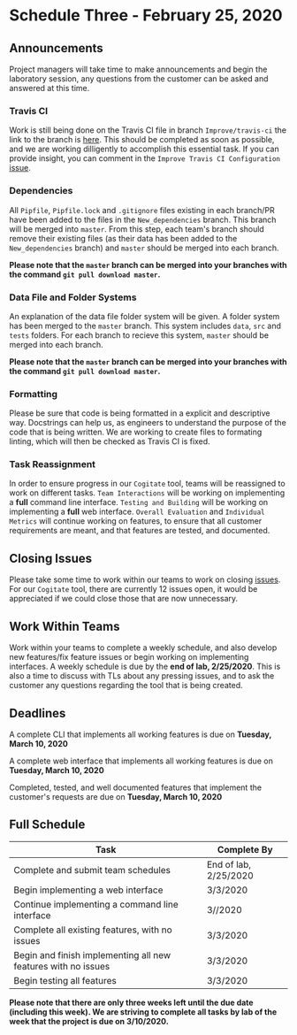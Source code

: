 # Schedule Three - February 25, 2020

## Announcements

Project managers will take time to make announcements and begin the laboratory session, any questions from the customer can be asked and answered at this time.

### Travis CI

Work is still being done on the Travis CI file in branch `Improve/travis-ci` the link to the branch is [here](https://github.com/GatorCogitate/cogitate_tool/tree/Improve/travis-ci). This should be completed as soon as possible, and we are working dilligently to accomplish this essential task. If you can provide insight, you can comment in the `Improve Travis CI Configuration` [issue](https://github.com/GatorCogitate/cogitate_tool/issues/30).

### Dependencies

All `Pipfile`, `Pipfile.lock` and `.gitignore` files existing in each branch/PR have been added to the files in the `New_dependencies` branch. This branch will be merged into `master`. From this step, each team's branch should remove their existing files (as their data has been added to the `New_dependencies` branch) and `master` should be merged into each branch.

**Please note that the `master` branch can be merged into your branches with the command `git pull download master`.**

### Data File and Folder Systems

An explanation of the data file folder system will be given. A folder system has been merged to the `master` branch. This system includes `data`, `src` and `tests` folders. For each branch to recieve this system, `master` should be merged into each branch.

**Please note that the `master` branch can be merged into your branches with the command `git pull download master`.**

### Formatting

Please be sure that code is being formatted in a explicit and descriptive way. Docstrings can help us, as engineers to understand the purpose of the code that is being written. We are working to create files to formating linting, which will then be checked as Travis CI is fixed.

### Task Reassignment

In order to ensure progress in our `Cogitate` tool, teams will be reassigned to work on different tasks. `Team Interactions` will be working on implementing a **full** command line interface. `Testing and Building` will be working on implementing a **full** web interface. `Overall Evaluation` and `Individual Metrics` will continue working on features, to ensure that all customer requirements are meant, and that features are tested, and documented.

## Closing Issues

Please take some time to work within our teams to work on closing [issues](https://github.com/GatorCogitate/cogitate_tool/issues). For our `Cogitate` tool, there are currently 12 issues open, it would be appreciated if we could close those that are now unnecessary.

## Work Within Teams

Work within your teams to complete a weekly schedule, and also develop new features/fix feature issues or begin working on implementing interfaces. A weekly schedule is due by the **end of lab, 2/25/2020**. This is also a time to discuss with TLs about any pressing issues, and to ask the customer any questions regarding the tool that is being created.

## Deadlines

A complete CLI that implements all working features is due on **Tuesday, March 10, 2020**

A complete web interface that implements all working features is due on **Tuesday, March 10, 2020**

Completed, tested, and well documented features that implement the customer's requests are due on **Tuesday, March 10, 2020**

## Full Schedule

Task | Complete By
---- | -----------
Complete and submit team schedules | End of lab, 2/25/2020
Begin implementing a web interface | 3/3/2020
Continue implementing a command line interface | 3//2020
Complete all existing features, with no issues | 3/3/2020
Begin and finish implementing all new features with no issues | 3/3/2020
Begin testing all features | 3/3/2020

**Please note that there are only three weeks left until the due date (including this week). We are striving to complete all tasks by lab of the week that the project is due on 3/10/2020.**